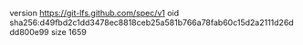 version https://git-lfs.github.com/spec/v1
oid sha256:d49fbd2c1dd3478ec8818ceb25a581b766a78fab60c15d2a2111d26ddd800e99
size 1659

